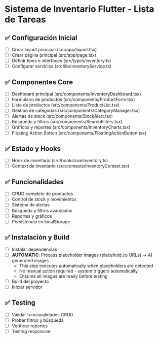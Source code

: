 # Sistema de Inventario Flutter - Lista de Tareas

## ✅ Configuración Inicial
- [ ] Crear layout principal (src/app/layout.tsx)
- [ ] Crear página principal (src/app/page.tsx)
- [ ] Definir tipos e interfaces (src/types/inventory.ts)
- [ ] Configurar servicios (src/lib/inventoryService.ts)

## ✅ Componentes Core
- [ ] Dashboard principal (src/components/InventoryDashboard.tsx)
- [ ] Formulario de productos (src/components/ProductForm.tsx)
- [ ] Lista de productos (src/components/ProductList.tsx)
- [ ] Gestión de categorías (src/components/CategoryManager.tsx)
- [ ] Alertas de stock (src/components/StockAlert.tsx)
- [ ] Búsqueda y filtros (src/components/SearchFilters.tsx)
- [ ] Gráficos y reportes (src/components/InventoryCharts.tsx)
- [ ] Floating Action Button (src/components/FloatingActionButton.tsx)

## ✅ Estado y Hooks
- [ ] Hook de inventario (src/hooks/useInventory.ts)
- [ ] Context de inventario (src/contexts/InventoryContext.tsx)

## ✅ Funcionalidades
- [ ] CRUD completo de productos
- [ ] Control de stock y movimientos
- [ ] Sistema de alertas
- [ ] Búsqueda y filtros avanzados
- [ ] Reportes y gráficos
- [ ] Persistencia en localStorage

## ✅ Instalación y Build
- [ ] Instalar dependencias
- [ ] **AUTOMATIC**: Process placeholder images (placehold.co URLs) → AI-generated images
  - This step executes automatically when placeholders are detected
  - No manual action required - system triggers automatically
  - Ensures all images are ready before testing
- [ ] Build del proyecto
- [ ] Iniciar servidor

## ✅ Testing
- [ ] Validar funcionalidades CRUD
- [ ] Probar filtros y búsqueda
- [ ] Verificar reportes
- [ ] Testing responsive
